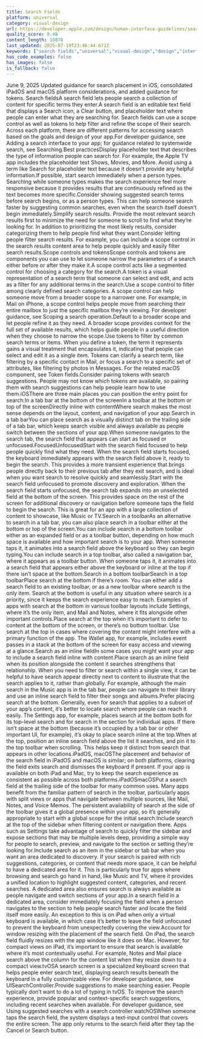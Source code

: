 ```yaml
---
title: Search Fields
platform: universal
category: visual-design
url: https://developer.apple.com/design/human-interface-guidelines/search-fields
quality_score: 0.48
content_length: 10878
last_updated: 2025-07-19T23:46:44.671Z
keywords: ["search fields","universal","visual-design","design","interface","controls","visual","layout","navigation","system","input"]
has_code_examples: false
has_images: false
is_fallback: false
---
```


June 9, 2025 Updated guidance for search placement in iOS, consolidated iPadOS and macOS platform considerations, and added guidance for tokens. Search fieldsA search field lets people search a collection of content for specific terms they enter.A search field is an editable text field that displays a Search icon, a Clear button, and placeholder text where people can enter what they are searching for. Search fields can use a scope control as well as tokens to help filter and refine the scope of their search. Across each platform, there are different patterns for accessing search based on the goals and design of your app.For developer guidance, see Adding a search interface to your app; for guidance related to systemwide search, see Searching.Best practicesDisplay placeholder text that describes the type of information people can search for. For example, the Apple TV app includes the placeholder text Shows, Movies, and More. Avoid using a term like Search for placeholder text because it doesn’t provide any helpful information.If possible, start search immediately when a person types. Searching while someone types makes the search experience feel more responsive because it provides results that are continuously refined as the text becomes more specific.Consider showing suggested search terms before search begins, or as a person types. This can help someone search faster by suggesting common searches, even when the search itself doesn’t begin immediately.Simplify search results. Provide the most relevant search results first to minimize the need for someone to scroll to find what they’re looking for. In addition to prioritizing the most likely results, consider categorizing them to help people find what they want.Consider letting people filter search results. For example, you can include a scope control in the search results content area to help people quickly and easily filter search results.Scope controls and tokensScope controls and tokens are components you can use to let someone narrow the parameters of a search either before or after they make it.A scope control acts like a segmented control for choosing a category for the search.A token is a visual representation of a search term that someone can select and edit, and acts as a filter for any additional terms in the search.Use a scope control to filter among clearly defined search categories. A scope control can help someone move from a broader scope to a narrower one. For example, in Mail on iPhone, a scope control helps people move from searching their entire mailbox to just the specific mailbox they’re viewing. For developer guidance, see Scoping a search operation.Default to a broader scope and let people refine it as they need. A broader scope provides context for the full set of available results, which helps guide people in a useful direction when they choose to narrow the scope.Use tokens to filter by common search terms or items. When you define a token, the term it represents gains a visual treatment that encapsulates it, indicating that people can select and edit it as a single item. Tokens can clarify a search term, like filtering by a specific contact in Mail, or focus a search to a specific set of attributes, like filtering by photos in Messages. For the related macOS component, see Token fields.Consider pairing tokens with search suggestions. People may not know which tokens are available, so pairing them with search suggestions can help people learn how to use them.iOSThere are three main places you can position the entry point for search:In a tab bar at the bottom of the screenIn a toolbar at the bottom or top of the screenDirectly inline with contentWhere search makes the most sense depends on the layout, content, and navigation of your app.Search in a tab barYou can place search as a visually distinct tab on the trailing side of a tab bar, which keeps search visible and always available as people switch between the sections of your app.When someone navigates to the search tab, the search field that appears can start as focused or unfocused.FocusedUnfocusedStart with the search field focused to help people quickly find what they need. When the search field starts focused, the keyboard immediately appears with the search field above it, ready to begin the search. This provides a more transient experience that brings people directly back to their previous tab after they exit search, and is ideal when you want search to resolve quickly and seamlessly.Start with the search field unfocused to promote discovery and exploration. When the search field starts unfocused, the search tab expands into an unselected field at the bottom of the screen. This provides space on the rest of the screen for additional discovery or navigation before someone taps the field to begin the search. This is great for an app with a large collection of content to showcase, like Music or TV.Search in a toolbarAs an alternative to search in a tab bar, you can also place search in a toolbar either at the bottom or top of the screen.You can include search in a bottom toolbar either as an expanded field or as a toolbar button, depending on how much space is available and how important search is to your app. When someone taps it, it animates into a search field above the keyboard so they can begin typing.You can include search in a top toolbar, also called a navigation bar, where it appears as a toolbar button. When someone taps it, it animates into a search field that appears either above the keyboard or inline at the top if there isn’t space at the bottom.Search in a bottom toolbarSearch in a top toolbarPlace search at the bottom if there’s room. You can either add a search field to an existing toolbar, or as a new toolbar where search is the only item. Search at the bottom is useful in any situation where search is a priority, since it keeps the search experience easy to reach. Examples of apps with search at the bottom in various toolbar layouts include Settings, where it’s the only item, and Mail and Notes, where it fits alongside other important controls.Place search at the top when itʼs important to defer to content at the bottom of the screen, or thereʼs no bottom toolbar. Use search at the top in cases where covering the content might interfere with a primary function of the app. The Wallet app, for example, includes event passes in a stack at the bottom of the screen for easy access and viewing at a glance.Search as an inline fieldIn some cases you might want your app to include a search field inline with content.Place search as an inline field when its position alongside the content it searches strengthens that relationship. When you need to filter or search within a single view, it can be helpful to have search appear directly next to content to illustrate that the search applies to it, rather than globally. For example, although the main search in the Music app is in the tab bar, people can navigate to their library and use an inline search field to filter their songs and albums.Prefer placing search at the bottom. Generally, even for search that applies to a subset of your app’s content, it’s better to locate search where people can reach it easily. The Settings app, for example, places search at the bottom both for its top-level search and for search in the section for individual apps. If there isn’t space at the bottom (because it’s occupied by a tab bar or other important UI, for example), it’s okay to place search inline at the top.When at the top, position an inline search field above the list it searches, and pin it to the top toolbar when scrolling. This helps keep it distinct from search that appears in other locations.iPadOS, macOSThe placement and behavior of the search field in iPadOS and macOS is similar; on both platforms, clearing the field exits search and dismisses the keyboard if present. If your app is available on both iPad and Mac, try to keep the search experience as consistent as possible across both platforms.iPadOSmacOSPut a search field at the trailing side of the toolbar for many common uses. Many apps benefit from the familiar pattern of search in the toolbar, particularly apps with split views or apps that navigate between multiple sources, like Mail, Notes, and Voice Memos. The persistent availability of search at the side of the toolbar gives it a global presence within your app, so it’s generally appropriate to start with a global scope for the initial search.Include search at the top of the sidebar when filtering content or navigation there. Apps such as Settings take advantage of search to quickly filter the sidebar and expose sections that may be multiple levels deep, providing a simple way for people to search, preview, and navigate to the section or setting they’re looking for.Include search as an item in the sidebar or tab bar when you want an area dedicated to discovery. If your search is paired with rich suggestions, categories, or content that needs more space, it can be helpful to have a dedicated area for it. This is particularly true for apps where browsing and search go hand in hand, like Music and TV, where it provides a unified location to highlight suggested content, categories, and recent searches. A dedicated area also ensures search is always available as people navigate and switch sections of your app.In a search field in a dedicated area, consider immediately focusing the field when a person navigates to the section to help people search faster and locate the field itself more easily. An exception to this is on iPad when only a virtual keyboard is available, in which case it’s better to leave the field unfocused to prevent the keyboard from unexpectedly covering the view.Account for window resizing with the placement of the search field. On iPad, the search field fluidly resizes with the app window like it does on Mac. However, for compact views on iPad, itʼs important to ensure that search is available where it’s most contextually useful. For example, Notes and Mail place search above the column for the content list when they resize down to a compact view.tvOSA search screen is a specialized keyboard screen that helps people enter search text, displaying search results beneath the keyboard in a fully customizable view. For developer guidance, see UISearchController.Provide suggestions to make searching easier. People typically don’t want to do a lot of typing in tvOS. To improve the search experience, provide popular and context-specific search suggestions, including recent searches when available. For developer guidance, see Using suggested searches with a search controller.watchOSWhen someone taps the search field, the system displays a text-input control that covers the entire screen. The app only returns to the search field after they tap the Cancel or Search button.